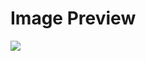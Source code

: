 # Image Preview

![](https://github.com/neelkantnewra/tkinter_neel/blob/main/project/ImagePreview/src/ezgif.com-gif-maker.gif)


